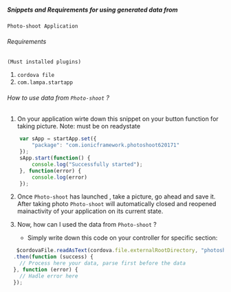 ##### Snippets and Requirements for using generated data from 

```Photo-shoot Application```

###### Requirements
```(Must installed plugins)```
1. `cordova file`
2. `com.lampa.startapp`

###### How to use data from ```Photo-shoot``` ?
1. On your application wirte down this snippet on your button function for taking picture.
Note: must be on readystate
```javascript
    var sApp = startApp.set({
        "package": "com.ionicframework.photoshoot620171"
    });
    sApp.start(function() {
        console.log("Successfully started");
    }, function(error) {
        console.log(error)
    });

```

2. Once ```Photo-shoot``` has launched , take a picture, go ahead and save it. After taking photo ```Photo-shoot``` will automatically closed and reopened mainactivity of your application on its current state.

3. Now, how can I used the data from ```Photo-shoot``` ?
    * Simply write down this code on your controller for specific section:
```javascript
   $cordovaFile.readAsText(cordova.file.externalRootDirectory, "photoshoot.json")
  .then(function (success) {
    // Process here your data, parse first before the data
  }, function (error) {
    // Hadle error here
  });
```